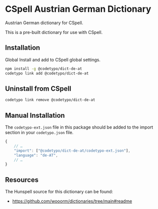 # CSpell Austrian German Dictionary

Austrian German dictionary for CSpell.

This is a pre-built dictionary for use with CSpell.

## Installation

Global Install and add to CSpell global settings.

```sh
npm install -g @codetypo/dict-de-at
codetypo link add @codetypo/dict-de-at
```

## Uninstall from CSpell

```sh
codetypo link remove @codetypo/dict-de-at
```

## Manual Installation

The `codetypo-ext.json` file in this package should be added to the import section in your `codetypo.json` file.

```javascript
{
    // …
    "import": ["@codetypo/dict-de-at/codetypo-ext.json"],
    "language": "de-AT",
    // …
}
```

## Resources

The Hunspell source for this dictionary can be found:

- https://github.com/wooorm/dictionaries/tree/main#readme
